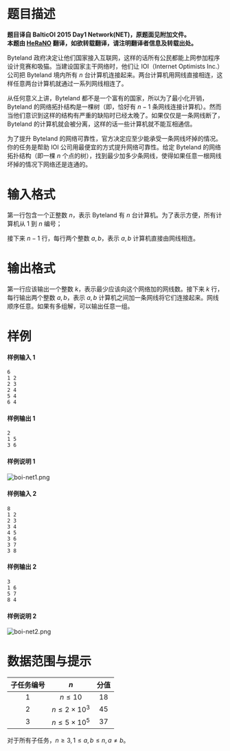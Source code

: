 
# 题目描述

**题目译自 BalticOI 2015 Day1 Network(NET)，原题面见附加文件。**  
**本题由 [HeRaNO](/user/751) 翻译，如欲转载翻译，请注明翻译者信息及转载出处。**

Byteland 政府决定让他们国家接入互联网，这样的话所有公民都能上网参加程序设计竞赛和吸猫。当建设国家主干网络时，他们让 IOI（Internet Optimists Inc.）公司把 Byteland 境内所有 $n$ 台计算机连接起来。两台计算机用网线直接相连，这样任意两台计算机就通过一系列网线相连了。

从任何意义上讲，Byteland 都不是一个富有的国家，所以为了最小化开销，Byteland 的网络拓扑结构是一棵树（即，恰好有 $n-1$ 条网线连接计算机）。然而当他们意识到这样的结构有严重的缺陷时已经太晚了。如果仅仅是一条网线断了，Byteland 的计算机就会被分离，这样的话一些计算机就不能互相通信。

为了提升 Byteland 的网络可靠性，官方决定应至少能承受一条网线坏掉的情况。你的任务是帮助 IOI 公司用最便宜的方式提升网络可靠性。给定 Byteland 的网络拓扑结构（即一棵 $n$ 个点的树），找到最少加多少条网线，使得如果任意一根网线坏掉的情况下网络还是连通的。 

# 输入格式

第一行包含一个正整数 $n$，表示 Byteland 有 $n$ 台计算机。为了表示方便，所有计算机从 $1$ 到 $n$ 编号；

接下来 $n-1$ 行，每行两个整数 $a,b$，表示 $a,b$ 计算机直接由网线相连。

# 输出格式

第一行应该输出一个整数 $k$，表示最少应该向这个网络加的网线数。接下来 $k$ 行，每行输出两个整数 $a,b$，表示 $a,b$ 计算机之间加一条网线将它们连接起来。网线顺序任意。如果有多组解，可以输出任意一组。

# 样例

#### 样例输入 1

```plain
6
1 2
2 3
2 4
5 4
6 4
```
#### 样例输出 1

```plain
2
1 5
3 6
```
#### 样例说明 1

![boi-net1.png](/source/loj/2371/img/aHR0cHM6Ly9sb2otaW1nLnVweXVuLm1lbmNpLm1lbXNldDAuY24vMjAxOS8xMC8xNi81ZGE3MjVjNzhjM2UxLnBuZw==.png)


#### 样例输入 2
```plain
8
1 2
2 3
3 4
4 5
3 6
3 7
3 8
```
#### 样例输出 2
```plain
3
1 6
5 7
8 4
```

#### 样例说明 2

![boi-net2.png](/source/loj/2371/img/aHR0cHM6Ly9sb2otaW1nLnVweXVuLm1lbmNpLm1lbXNldDAuY24vMjAxOS8xMC8xNi81ZGE3MjVjNmVlYWNhLnBuZw==.png)

# 数据范围与提示

|子任务编号|$n$|分值|
|:-:|:-:|:-:|
|$1$|$n\le 10$|$18$|
|$2$|$n\le 2\times 10^3$|$45$|
|$3$|$n\le 5\times 10^5$|$37$|

对于所有子任务，$n\ge 3,1\le a,b\le n,a\neq b$。


